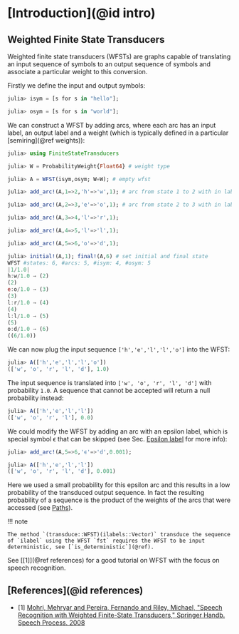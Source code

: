 # [Introduction](@id intro)

## Weighted Finite State Transducers

Weighted finite state transducers (WFSTs) are graphs capable of translating an input sequence of symbols to an output sequence of symbols and associate a particular weight to this conversion. 

Firstly we define the input and output symbols:
```julia
julia> isym = [s for s in "hello"];

julia> osym = [s for s in "world"];

```

We can construct a WFST by adding arcs, where each arc has an input label, an output label and a weight (which is typically defined in a particular [semiring](@ref weights)):
```julia
julia> using FiniteStateTransducers

julia> W = ProbabilityWeight{Float64} # weight type

julia> A = WFST(isym,osym; W=W); # empty wfst

julia> add_arc!(A,1=>2,'h'=>'w',1); # arc from state 1 to 2 with in label 'h' and out label 'w' and weight 1

julia> add_arc!(A,2=>3,'e'=>'o',1); # arc from state 2 to 3 with in label 'e' and out label 'w' and weight 0.5

julia> add_arc!(A,3=>4,'l'=>'r',1);

julia> add_arc!(A,4=>5,'l'=>'l',1); 

julia> add_arc!(A,5=>6,'o'=>'d',1);

julia> initial!(A,1); final!(A,6) # set initial and final state
WFST #states: 6, #arcs: 5, #isym: 4, #osym: 5
|1/1.0|
h:w/1.0 → (2)
(2)
e:o/1.0 → (3)
(3)
l:r/1.0 → (4)
(4)
l:l/1.0 → (5)
(5)
o:d/1.0 → (6)
((6/1.0))

```
We can now plug the input sequence `['h','e','l','l','o']` into the WFST:
```julia
julia> A(['h','e','l','l','o'])
(['w', 'o', 'r', 'l', 'd'], 1.0)

```
The input sequence is translated into `['w', 'o', 'r', 'l', 'd']`  with probability `1.0`.
A sequence that cannot be accepted will return a null probability instead:
```julia
julia> A(['h','e','l','l'])
(['w', 'o', 'r', 'l'], 0.0)

```
We could modify the WFST by adding an arc with an epsilon label, which is special symbol ϵ that can be skipped (see Sec. [Epsilon label](@ref) for more info):
```julia
julia> add_arc!(A,5=>6,'ϵ'=>'d',0.001);

julia> A(['h','e','l','l'])
(['w', 'o', 'r', 'l', 'd'], 0.001)

```
Here we used a small probability for this epsilon arc and this results in a low probability of the transduced output sequence.
In fact the resulting probability of a sequence is the product of the weights of the arcs that were accessed (see [Paths](@ref)).

!!! note

    The method `(transduce::WFST)(ilabels::Vector)` transduce the sequence of `ilabel` using the WFST `fst` requires the WFST to be input deterministic, see [`is_deterministic`](@ref).

See [[1]](@ref references) for a good tutorial on WFST with the focus on speech recognition. 

## [References](@id references)

- [1] [Mohri, Mehryar and Pereira, Fernando and Riley, Michael, "Speech Recognition with Weighted Finite-State Transducers," Springer Handb. Speech Process. 2008](http://www.openfst.org/twiki/pub/FST/FstBackground/hbka.pdf)
